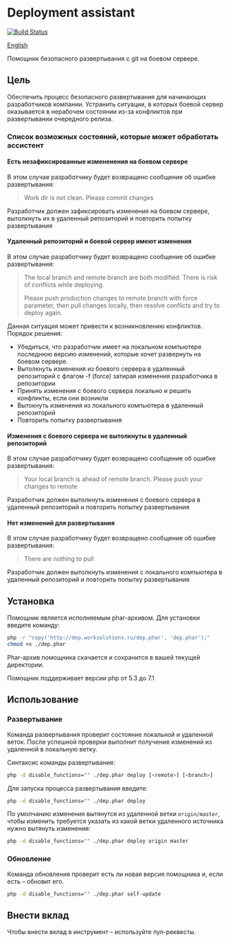 # Deployment assistant
[![Build Status](https://travis-ci.org/worksolutions/deployment-assistant.svg?branch=master)](https://travis-ci.org/worksolutions/deployment-assistant)

[English](README.md)

Помощник безопасного развертывания с git на боевом сервере.

## Цель

Обеспечить процесс безопасного развертывания для начинающих разработчиков
компании. Устранить ситуации, в которых боевой сервер оказывается в нерабочем 
состоянии из-за конфликтов при развертывании очередного релиза.

### Список возможных состояний, которые может обработать ассистент

#### Есть незафиксированные измененения на боевом сервере

В этом случае разработчику будет возвращено сообщение об ошибке развертывания:

>Work dir is not clean. Please commit changes

Разработчик должен зафиксировать изменения на боевом сервере, вытолкнуть их в удаленный репозиторий
и повторить попытку развертывания

#### Удаленный репозиторий и боевой сервер имеют изменения

В этом случае разработчику будет возвращено сообщение об ошибке развертывания:

>The local branch and remote branch are both modified.
>There is risk of conflicts while deploying. 
>   
>Please push production changes to remote branch with force parameter, then pull changes locally, 
>then resolve conflicts and try to deploy again.

Данная ситуация может привести к возникновлению конфликтов. Порядок решения:

- Убедиться, что разработчик имеет на локальном компьютере последнюю версию изменений, 
которые хочет развернуть на боевом сервере.
- Вытолкнуть изменения из боевого сервера в удаленный репозиторий с флагом -f (force) затирая изменения разработчика в репозитории
- Принять изменения с боевого сервера локально и решить конфликты, если они возникли
- Вытокнуть изменения из локального компьютера в удаленный репозиторий
- Повторить попытку развертывания 
 

#### Изменения с боевого сервера не вытолкнуты в удаленный репозиторий

В этом случае разработчику будет возвращено сообщение об ошибке развертывания:

>Your local branch is ahead of remote branch. Please push your changes to remote

Разработчик должен вытолкнуть изменения с боевого сервера в удаленный репозиторий
и повторить попытку развертывания

#### Нет изменений для развертывания

В этом случае разработчику будет возвращено сообщение об ошибке развертывания:

>There are nothing to pull

Разработчик должен вытолкнуть изменения с локального компьютера в удаленный репозиторий
и повторить попытку развертывания

## Установка

Помощник является исполняемым phar-архивом.
Для установки введите команду:

```bash
php -r "copy('http://dep.worksolutions.ru/dep.phar', 'dep.phar');"
chmod +x ./dep.phar
```

Phar-архив помощника скачается и сохранится в вашей текущей директории.

Помощник поддерживает версии php от 5.3 до 7.1

## Использование

### Развертывание

Команда развертывания проверит состояние локальной и удаленной веток.
После успешной проверки выполнит получение изменений из удаленной в локальную ветку.

Синтаксис команды развертывания:

```bash
php -d disable_functions="" ./dep.phar deploy [<remote>] [<branch>]
```

Для запуска процесса развертывания введите:

```bash
php -d disable_functions="" ./dep.phar deploy
```

По умолчанию изменения вытянутся из удаленной ветки `origin/master`, 
чтобы изменить требуется указать из какой ветки удаленного источника
нужно вытянуть изменения:

```bash
php -d disable_functions="" ./dep.phar deploy origin master
```

### Обновление

Команда обновления проверит есть ли новая версия помощника и, если есть – обновит его.

```bash
php -d disable_functions="" ./dep.phar self-update
```

## Внести вклад

Чтобы внести вклад в инструмент – используйте пул-реквесты.
